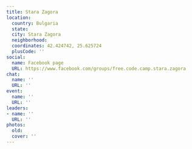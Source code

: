 ```yaml
---
title: Stara Zagora
location:
  country: Bulgaria
  state: 
  city: Stara Zagora
  neighborhood: 
  coordinates: 42.424742, 25.625724
  plusCode: ''
social:
  name: Facebook page
  URL: https://www.facebook.com/groups/free.code.camp.stara.zagora
chat:
  name: ''
  URL: ''
event:
  name: ''
  URL: ''
leaders:
- name: ''
  URL: ''
photos:
  old: 
  cover: ''
---
```

